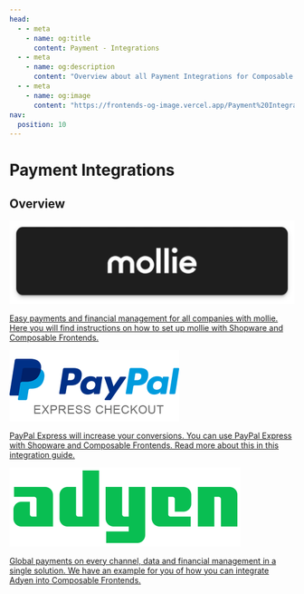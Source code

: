```yaml
---
head:
  - - meta
    - name: og:title
      content: Payment - Integrations
  - - meta
    - name: og:description
      content: "Overview about all Payment Integrations for Composable Frontends."
  - - meta
    - name: og:image
      content: "https://frontends-og-image.vercel.app/Payment%20Integrations.png?fontSize=120px"
nav:
  position: 10
---
```


# Payment Integrations

## Overview

<div class="grid grid-cols-1 lg:grid-cols-2 gap-4 place-items-center">
  <div>
    <a href="mollie" class="block max-w-sm p-6 bg-white border border-gray-200 rounded-lg shadow text-gray-700 hover:bg-gray-100 dark:bg-#242424 dark:border-#363636 dark:border-solid dark:hover:bg-#282828 mb-5 text-center">
      <span class="mb-2 text-2xl font-bold tracking-tight text-gray-900 dark:text-white"><img src="../../../.assets/payment-icons/mollie.webp" alt="mollie Logo" class="my-8 h-20 inline"/></span>
        <p class="font-normal text-gray-700 dark:text-gray-400 h-40">Easy payments and financial management for all companies with mollie. Here you will find instructions on how to set up mollie with Shopware and Composable Frontends.</p>
    </a>
  </div>
  <div>
    <a href="paypal-express" class="block max-w-sm p-6 bg-white border border-gray-200 rounded-lg shadow text-gray-700 hover:bg-gray-100 dark:bg-#242424 dark:border-#363636 dark:border-solid dark:hover:bg-#282828 mb-5 text-center">
      <span class="mb-2 text-2xl font-bold tracking-tight text-gray-900 dark:text-white"><img src="../../../.assets/payment-icons/paypal-express.png" alt="PayPal Express Logo" class="my-8 h-20 inline" /></span>
      <p class="font-normal text-gray-700 dark:text-gray-400 h-40">PayPal Express will increase your conversions. You can use PayPal Express with Shopware and Composable Frontends. Read more about this in this integration guide.</p>
    </a>
  </div>
  <div>
    <a href="adyen" class="block max-w-sm p-6 bg-white border border-gray-200 rounded-lg shadow text-gray-700 hover:bg-gray-100 dark:bg-#242424 dark:border-#363636 dark:border-solid dark:hover:bg-#282828 mb-5 text-center">
      <span class="mb-2 text-2xl font-bold tracking-tight text-gray-900 dark:text-white"><img src="../../../.assets/payment-icons/adyen.png" alt="Adyen Logo" class="my-8 h-20 inline" /></span>
      <p class="font-normal text-gray-700 dark:text-gray-400 h-40">Global payments on every channel, data and financial management in a single solution. We have an example for you of how you can integrate Adyen into Composable Frontends.</p>
    </a>
  </div>
</div>
